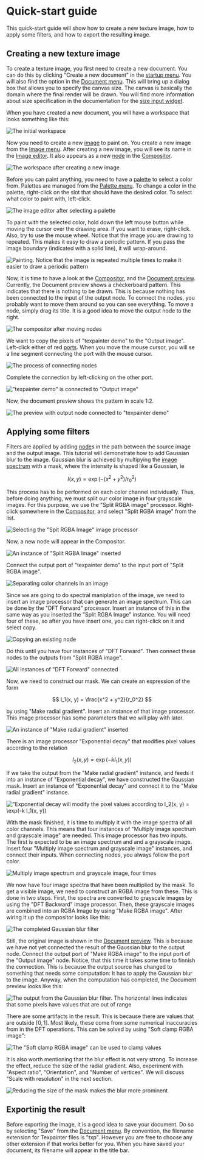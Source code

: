 # Quick-start guide
This quick-start guide will show how to create a new texture image, how to apply some filters, and
how to export the resulting image.

## Creating a new texture image

To create a texture image, you first need to create a new document. You can do this by clicking
"Create a new document" in the <a href="../app/startup_menu.html">startup menu</a>. You will also
find the option in the <a href="../app/document_menu.html">Document menu</a>. This will bring up a
dialog box that allows you to specify the canvas size. The canvas is basically the domain where the
final render will be drawn. You will find more information about size specification in the
documentation for the <a href="../app/size_input.html">size input widget</a>.

When you have created a new document, you will have a workspace that looks something like this:

![The initial workspace](workspace_init.png)

Now you need to create a new <a href="terminology.html#image">image</a> to paint on. You create a
new image from the <a href="../app/image_menu.html">Image menu</a>. After creating a new image, you
will see its name in the <a href="../app/image_editor.html">Image editor</a>. It also appears as a
new <a href="terminology.html#node">node</a> in the <a href="../app/compositor.html">Compositor</a>.

![The workspace after creating a new image](workspace_with_new_image.png)

Before you can paint anything, you need to have a <a href="terminology.html#palette">palette</a> to
select a color from. Palettes are managed from the <a href="../app/palette_menu">Palette menu</a>.
To change a color in the palette, right-click on the slot that should have the desired color. To
select what color to paint with, left-click.

![The image editor after selecting a palette](image_editor_with_palette.png)

To paint with the selected color, hold down the left mouse button while moving the cursor over the
drawing area. If you want to erase, right-click. Also, try to use the mouse wheel. Notice that the
image you are drawing to repeated. This makes it easy to draw a periodic pattern. If you pass the
image boundary (indicated with a solid line), it will wrap-around.

![Painting. Notice that the image is repeated multiple times to make it easier to draw a periodic
pattern](painting.png)

Now, it is time to have a look at the <a href="../app/compositor.html">Compositor</a>, and the
<a href="../app/document_preview.html">Document preview</a>. Currently, the Document preview shows
a checkerboard pattern. This indicates that there is nothing to be drawn. This is because nothing
has been connected to the input of the output node. To connect the nodes, you probably want to move
them around so you can see everything. To move a node, simply drag its title. It is a good idea to
move the output node to the right.

![The compositor after moving nodes](compositor_after_organizing.png)

We want to copy the pixels of "texpainter demo" to the "Output image". Left-click either of red
<a href="terminology.html#port">ports</a>. When you move the mouse cursor, you will se a line
segment connecting the port with the mouse cursor.

![The process of connecting nodes](connecting_nodes.png)

Complete the connection by left-clicking on the other port.

!["texpainter demo" is connected to "Output image"](nodes_connected.png)

Now, the document preview shows the pattern in scale 1:2.

![The preview with output node connected to "texpainter demo"](document_preview_with_connected_output.png)

## Applying some filters

Filters are applied by adding <a href="terminology.html#node">node</a>s in the path between the
source image and the output image. This tutorial will demonstrate how to add Gaussian blur to the
image. Gaussian blur is achieved by multipying the <a href="terminology.html#image_spectrum">image
spectrum</a> with a mask, where the intensity is shaped like a Gaussian, ie

$$
I(x, y) = \exp(-(x^2 + y^2)/r_0^2)
$$

This process has to be performed on each color channel individually. Thus, before doing anything,
we must split our color image in four grayscale images. For this purpose, we use the
"Split RGBA image" processor. Right-click somewhere in the
<a href="../app/compositor.html">Compositor</a>, and select "Split RGBA image" from the list.

![Selecting the "Spit RGBA Image" image processor](select_split_rgba_image.png)

Now, a new node will appear in the Compositor.

![An instance of "Split RGBA Image" inserted](split_rgba_image_inserted.png)

Connect the output port of "texpainter demo" to the input port of "Split RGBA image".

![Separating color channels in an image](split_rgba_image.png)

Since we are going to do spectral maniplation of the image, we need to insert an image processor
that can generate an image spectrum. This can be done by the "DFT Forward" processor. Insert an
instance of this in the same way as you inserted the "Split RGBA Image" instance. You will need four
of these, so after you have insert one, you can right-click on it and select copy.

![Copying an existing node](copy_node.png)

Do this until you have four instances of "DFT Forward". Then connect these nodes to the outputs from
"Split RGBA image".

![All instances of "DFT Forward" connected](dft_forward_connected.png)

Now, we need to construct our mask. We can create an expression of the form

$$
I_1(x, y) = \frac{x^2 + y^2}{r_0^2}
$$

by using "Make radial gradient". Insert an instance of that image processor. This image processor
has some parameters that we will play with later.

![An instance of "Make radial gradient" inserted](make_radial_gradient_inserted.png)

There is an image processor "Exponential decay" that modifies pixel values according to the relation

$$
I_2(x, y) = \exp(-k I_1(x, y))
$$

If we take the output from the "Make radial gradient" instance, and feeds it into an instance of
"Exponential decay", we have constructed the Gaussian mask. Insert an instance of
"Exponential decay" and connect it to the "Make radial gradient" instance.

!["Exponential decay will modify the pixel values according to $I_2(x, y) = \exp(-k I_1(x, y))$
](exp_decay_connected.png)

With the mask finished, it is time to multiply it with the image spectra of all color channels. This
means that four instances of "Multiply image spectrum and grayscale image" are needed. This image
processor has two inputs. The first is expected to be an image spectrum and and a grayscale image.
Insert four "Multiply image spectrum and grayscale image" instances, and connect their inputs. When
connecting nodes, you always follow the port color.

![Multiply image spectrum and grayscale image, four times](mult_spectrum_by_gray.png)

We now have four image spectra that have been multiplied by the mask. To get a visible image, we
need to construct an RGBA image from these. This is done in two steps. First, the spectra are
converted to grayscale images by using the "DFT Backward" image processor. Then, these grayscale
images are combined into an RGBA Image by using "Make RGBA image". After wiring it up the compositor
looks like this:

![The completed Gaussian blur filter](back_to_rgba_image.png)

Still, the original image is shown in the <a href="../app/document_preview.html">Document
preview</a>. This is because we have not yet connected the result of the Gaussian blur to the
output node. Connect the output port of "Make RGBA image" to the input port of the "Output image"
node. Notice, that this time it takes some time to finnish the connection. This is because the
output source has changed to something that needs some computation: It has to apply the Gaussian
blur to the image. Anyway, when the computation has completed, the Document preview looks like this:

![The output from the Gaussian blur filter. The horizontal lines indicates that some pixels have
values that are out of range](filtered_1.png)

There are some artifacts in the result. This is because there are values that are outside $[0, 1]$.
Most likely, these come from some numerical inaccuracies from in the DFT operations. This can be
solved by using "Soft clamp RGBA image":

![The "Soft clamp RGBA image" can be used to clamp values](gaussian_blur_with_soft_clamp.png)

It is also worth mentioning that the blur effect is not very strong. To increase the effect, reduce
the size of the radial gradient. Also, experiment with "Aspect ratio", "Orientation", and "Number
of vertices". We will discuss "Scale with resolution" in the next section.

![Reducing the size of the mask makes the blur more prominent](gaussian_blur_smaller_mask.png)


## Exportinig the result

Before exporting the image, it is a good idea to save your document. Do so by selecting "Save" from
the <a href="../app/document_menu.html">Document menu</a>. By convention, the filename extension for
Texpainter files is "txp". However you are free to choose any other extension if that works better
for you. When you have saved your document, its filename will appear in the title bar.